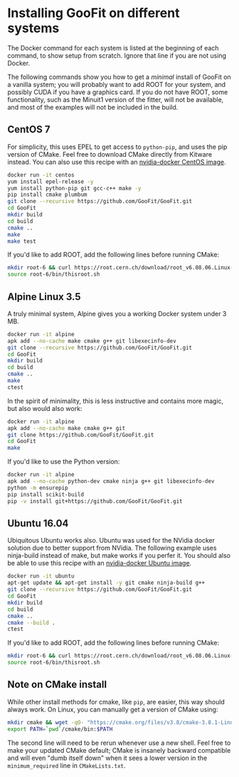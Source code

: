 # Installing GooFit on different systems

The Docker command for each system is listed at the beginning of each command, to show setup from scratch. Ignore that line if you are not using Docker.

The following commands show you how to get a *minimal* install of GooFit on a vanilla system; you will probably want to add ROOT for your system, and possibly CUDA if you have a graphics card. If you do not have ROOT, some functionality, such as the Minuit1 version of the fitter, will not be available, and most of the examples will not be included in the build.

## CentOS 7

For simplicity, this uses EPEL to get access to `python-pip`, and uses the pip version of CMake. Feel free to download CMake directly from Kitware instead. You can also use this recipe with an [nvidia-docker CentOS image](https://hub.docker.com/r/nvidia/cuda/).

```bash
docker run -it centos
yum install epel-release -y
yum install python-pip git gcc-c++ make -y
pip install cmake plumbum
git clone --recursive https://github.com/GooFit/GooFit.git
cd GooFit
mkdir build
cd build
cmake ..
make
make test
```

If you'd like to add ROOT, add the following lines before running CMake:

```bash
mkdir root-6 && curl https://root.cern.ch/download/root_v6.08.06.Linux-centos7-x86_64-gcc4.8.tar.gz | tar --strip-components=1 -xz -C root-6
source root-6/bin/thisroot.sh
```

## Alpine Linux 3.5

A truly minimal system, Alpine gives you a working Docker system under 3 MB.

```bash
docker run -it alpine
apk add --no-cache make cmake g++ git libexecinfo-dev
git clone --recursive https://github.com/GooFit/GooFit.git
cd GooFit
mkdir build
cd build
cmake ..
make
ctest
```

In the spirit of minimality, this is less instructive and contains more magic, but also would also work:

```bash
docker run -it alpine
apk add --no-cache make cmake g++ git
git clone https://github.com/GooFit/GooFit.git
cd GooFit
make
```

If you'd like to use the Python version:

```bash
docker run -it alpine
apk add --no-cache python-dev cmake ninja g++ git libexecinfo-dev
python -m ensurepip
pip install scikit-build
pip -v install git+https://github.com/GooFit/GooFit.git
```

## Ubuntu 16.04

Ubiquitous Ubuntu works also. Ubuntu was used for the NVidia docker solution due to better support from NVidia. The following example uses ninja-build instead of make, but make works if you perfer it. You should also be able to use this recipe with an [nvidia-docker Ubuntu image](https://hub.docker.com/r/nvidia/cuda/).

```bash
docker run -it ubuntu
apt-get update && apt-get install -y git cmake ninja-build g++
git clone --recursive https://github.com/GooFit/GooFit.git
cd GooFit
mkdir build
cd build
cmake ..
cmake --build .
ctest
```

If you'd like to add ROOT, add the following lines before running CMake:
```bash
mkdir root-6 && curl https://root.cern.ch/download/root_v6.08.06.Linux-ubuntu16-x86_64-gcc5.4.tar.gz | tar --strip-components=1 -xz -C root-6
source root-6/bin/thisroot.sh
```

## Note on CMake install

While other install methods for cmake, like `pip`, are easier, this way should always work. On Linux, you can manually get a version of CMake using:

```bash
mkdir cmake && wget -qO- "https://cmake.org/files/v3.8/cmake-3.8.1-Linux-x86_64.tar.gz" | tar --strip-components=1 -xz -C cmake
export PATH=`pwd`/cmake/bin:$PATH
```

The second line will need to be rerun whenever use a new shell. Feel free to make your updated CMake default; CMake is insanely backward compatible and will even "dumb itself down" when it sees a lower version in the `minimum_required` line in  `CMakeLists.txt`.
